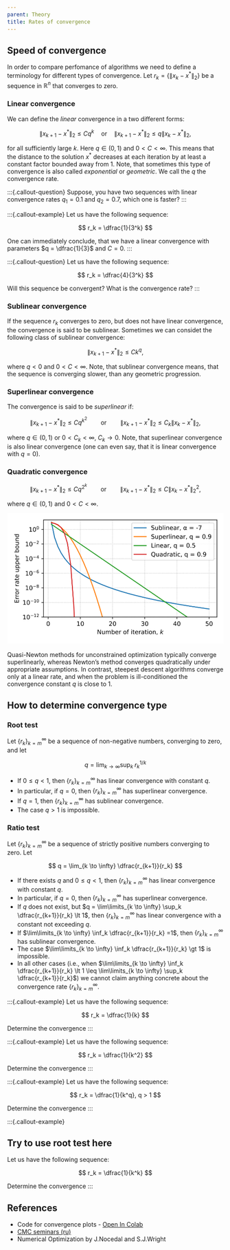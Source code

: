 ```yaml
---
parent: Theory
title: Rates of convergence
---
```


## Speed of convergence
In order to compare perfomance of algorithms we need to define a terminology for different types of convergence.
Let $r_k = \{\|x_k - x^*\|_2\}$ be a sequence in $\mathbb{R}^n$ that converges to zero.

### Linear convergence

We can define the *linear* convergence in a two different forms:

$$
\| x_{k+1} - x^* \|_2 \leq Cq^k \quad\text{or} \quad \| x_{k+1} - x^* \|_2 \leq q\| x_k - x^* \|_2,
$$

for all sufficiently large $k$. Here $q \in (0, 1)$ and $0 < C < \infty$. This means that the distance to the solution $x^*$ decreases at each iteration by at least a constant factor bounded away from $1$. Note, that sometimes this type of convergence is also called *exponential* or *geometric*. We call the $q$ the convergence rate.

:::{.callout-question}
Suppose, you have two sequences with linear convergence rates $q_1 = 0.1$ and $q_2 = 0.7$, which one is faster?
:::

:::{.callout-example}
Let us have the following sequence:

$$
r_k = \dfrac{1}{3^k}
$$

One can immediately conclude, that we have a linear convergence with parameters $q = \dfrac{1}{3}$ and $C = 0$.
:::

:::{.callout-question}
Let us have the following sequence:

$$
r_k = \dfrac{4}{3^k}
$$

Will this sequence be convergent? What is the convergence rate?
:::

### Sublinear convergence

If the sequence $r_k$ converges to zero, but does not have linear convergence, the convergence is said to be sublinear. Sometimes we can considet the following class of sublinear convergence:

$$
\| x_{k+1} - x^* \|_2 \leq C k^{q},
$$

where $q < 0$ and $0 < C < \infty$. Note, that sublinear convergence means, that the sequence is converging slower, than any geometric progression.

### Superlinear convergence

The convergence is said to be *superlinear* if:

$$
\| x_{k+1} - x^* \|_2 \leq Cq^{k^2} \qquad \text{or} \qquad \| x_{k+1} - x^* \|_2 \leq C_k\| x_k - x^* \|_2,
$$

where $q \in (0, 1)$ or $0 < C_k < \infty$, $C_k \to 0$. Note, that superlinear convergence is also linear convergence (one can even say, that it is linear convergence with $q=0$).

### Quadratic convergence

$$
\| x_{k+1} - x^* \|_2 \leq C q^{2^k} \qquad \text{or} \qquad \| x_{k+1} - x^* \|_2 \leq C\| x_k - x^* \|^2_2,
$$

where $q \in (0, 1)$ and $0 < C < \infty$.

![Difference between the convergence speed](convergence.svg)

Quasi-Newton methods for unconstrained optimization typically converge superlinearly, whereas Newton’s method converges quadratically under appropriate assumptions. In contrast, steepest descent algorithms converge only at a linear rate, and when the problem is ill-conditioned the convergence constant $q$ is close to $1$.

## How to determine convergence type

### Root test

Let $\{r_k\}_{k=m}^\infty$ be a sequence of non-negative numbers,
converging to zero, and let 

$$ 
q = \lim_{k \to \infty} \sup_k \; r_k ^{1/k}
$$

* If $0 \leq q \lt 1$, then $\{r_k\}_{k=m}^\infty$ has linear convergence with constant $q$. 
* In particular, if $q = 0$, then $\{r_k\}_{k=m}^\infty$ has superlinear convergence.
* If $q = 1$, then $\{r_k\}_{k=m}^\infty$ has sublinear convergence.
* The case $q \gt 1$ is impossible.

### Ratio test

Let $\{r_k\}_{k=m}^\infty$ be a sequence of strictly positive numbers converging to zero. Let

$$
q = \lim_{k \to \infty} \dfrac{r_{k+1}}{r_k}
$$

* If there exists $q$ and $0 \leq q \lt  1$, then $\{r_k\}_{k=m}^\infty$ has linear convergence with constant $q$.
* In particular, if $q = 0$, then $\{r_k\}_{k=m}^\infty$ has superlinear convergence.
* If $q$ does not exist, but $q = \lim\limits_{k \to \infty} \sup_k \dfrac{r_{k+1}}{r_k} \lt  1$, then $\{r_k\}_{k=m}^\infty$ has linear convergence with a constant not exceeding $q$. 
* If $\lim\limits_{k \to \infty} \inf_k \dfrac{r_{k+1}}{r_k} =1$, then $\{r_k\}_{k=m}^\infty$ has sublinear convergence. 
* The case $\lim\limits_{k \to \infty} \inf_k \dfrac{r_{k+1}}{r_k} \gt 1$ is impossible. 
* In all other cases (i.e., when $\lim\limits_{k \to \infty} \inf_k \dfrac{r_{k+1}}{r_k} \lt  1 \leq  \lim\limits_{k \to \infty} \sup_k \dfrac{r_{k+1}}{r_k}$) we cannot claim anything concrete about the convergence rate $\{r_k\}_{k=m}^\infty$.

:::{.callout-example}
Let us have the following sequence:

$$
r_k = \dfrac{1}{k}
$$

Determine the convergence
:::

:::{.callout-example}
Let us have the following sequence:

$$
r_k = \dfrac{1}{k^2}
$$

Determine the convergence
:::

:::{.callout-example}
Let us have the following sequence:

$$
r_k = \dfrac{1}{k^q}, q > 1
$$

Determine the convergence
:::

:::{.callout-example}

## Try to use root test here
Let us have the following sequence:

$$
r_k = \dfrac{1}{k^k}
$$

Determine the convergence
:::

## References
* Code for convergence plots - [Open In Colab](https://colab.research.google.com/github/MerkulovDaniil/optim/blob/master/assets/Notebooks/Convergence.ipynb)
* [CMC seminars (ru)](http://www.machinelearning.ru/wiki/images/9/9a/MOMO18_Extra1.pdf)
* Numerical Optimization by J.Nocedal and S.J.Wright